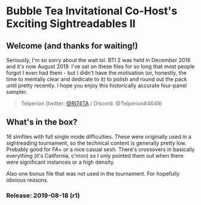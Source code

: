 # Bubble Tea Invitational Co-Host's Exciting Sightreadables II

## Welcome (and thanks for waiting!)

Seriously, I'm so sorry about the wait lol. BTI 2 was held in December 2016 and it's now August 2019. I've sat on these files for so long that most people forgot I even had them - but I didn't have the motivation (or, honestly, the time to mentally clear and dedicate to it) to polish and round out the pack until pretty recently. I hope you enjoy this historically accurate four-panel sampler.
> Telperion (twitter: [@RI74TA](https://twitter.com/RI74TA) / Discord: @Telperion#4649)

## What's in the box?

16 simfiles with full single mode difficulties. These were originally used in a sightreading tournament, so the technical content is generally pretty low. Probably good for FA+ or a nice casual sesh. There's crossovers in basically everything (it's California, c'mon) so I only pointed them out when there were significant instances or a high density.

Also one bonus file that was not used in the tournament. For hopefully obvious reasons.

### Release: 2019-08-18 (r1)
